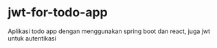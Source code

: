 # jwt-for-todo-app
Aplikasi todo app dengan menggunakan spring boot dan react, juga jwt untuk autentikasi 
